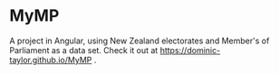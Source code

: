 # MyMP

A project in Angular, using New Zealand electorates and Member's of Parliament as a data set.
Check it out at https://dominic-taylor.github.io/MyMP .
